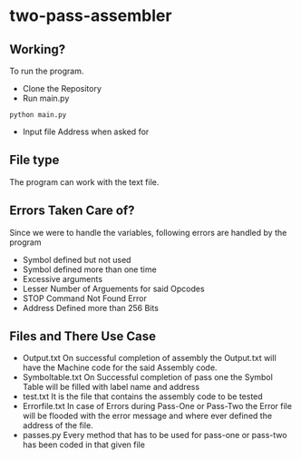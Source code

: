 # two-pass-assembler

## Working?
To run the program. 
* Clone the Repository
* Run main.py 
```
python main.py
```
* Input file Address when asked for

## File type
The program can work with the text file.

## Errors Taken Care of?

Since we were to handle the variables, following errors are handled by the program
* Symbol defined but not used
* Symbol defined more than one time
* Excessive arguments
* Lesser Number of Arguements for said Opcodes
* STOP Command Not Found Error
* Address Defined more than 256 Bits

## Files and There Use Case

* Output.txt
On successful completion of assembly the Output.txt will have the Machine code for the said Assembly code.
* Symboltable.txt
On Successful completion of pass one the Symbol Table will be filled with label name and address
* test.txt
It is the file that contains the assembly code to be tested
* Errorfile.txt
In case of Errors during Pass-One or Pass-Two the Error file will be flooded with the error message and where ever defined the address of the file.
* passes.py
Every method that has to be used for pass-one or pass-two has been coded in that given file 

